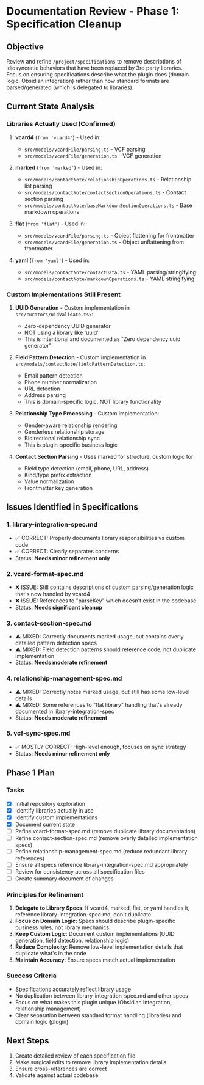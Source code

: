 # Documentation Review - Phase 1: Specification Cleanup

## Objective

Review and refine `/project/specifications` to remove descriptions of idiosyncratic behaviors that have been replaced by 3rd party libraries. Focus on ensuring specifications describe what the plugin does (domain logic, Obsidian integration) rather than how standard formats are parsed/generated (which is delegated to libraries).

## Current State Analysis

### Libraries Actually Used (Confirmed)

1. **vcard4** (`from 'vcard4'`) - Used in:
   - `src/models/vcardFile/parsing.ts` - VCF parsing
   - `src/models/vcardFile/generation.ts` - VCF generation

2. **marked** (`from 'marked'`) - Used in:
   - `src/models/contactNote/relationshipOperations.ts` - Relationship list parsing
   - `src/models/contactNote/contactSectionOperations.ts` - Contact section parsing
   - `src/models/contactNote/baseMarkdownSectionOperations.ts` - Base markdown operations

3. **flat** (`from 'flat'`) - Used in:
   - `src/models/vcardFile/parsing.ts` - Object flattening for frontmatter
   - `src/models/vcardFile/generation.ts` - Object unflattening from frontmatter

4. **yaml** (`from 'yaml'`) - Used in:
   - `src/models/contactNote/contactData.ts` - YAML parsing/stringifying
   - `src/models/contactNote/markdownOperations.ts` - YAML stringifying

### Custom Implementations Still Present

1. **UUID Generation** - Custom implementation in `src/curators/uidValidate.tsx`:
   - Zero-dependency UUID generator
   - NOT using a library like 'uuid'
   - This is intentional and documented as "Zero dependency uuid generator"

2. **Field Pattern Detection** - Custom implementation in `src/models/contactNote/fieldPatternDetection.ts`:
   - Email pattern detection
   - Phone number normalization
   - URL detection
   - Address parsing
   - This is domain-specific logic, NOT library functionality

3. **Relationship Type Processing** - Custom implementation:
   - Gender-aware relationship rendering
   - Genderless relationship storage
   - Bidirectional relationship sync
   - This is plugin-specific business logic

4. **Contact Section Parsing** - Uses marked for structure, custom logic for:
   - Field type detection (email, phone, URL, address)
   - Kind/type prefix extraction
   - Value normalization
   - Frontmatter key generation

## Issues Identified in Specifications

### 1. library-integration-spec.md
- ✅ CORRECT: Properly documents library responsibilities vs custom code
- ✅ CORRECT: Clearly separates concerns
- Status: **Needs minor refinement only**

### 2. vcard-format-spec.md
- ❌ ISSUE: Still contains descriptions of custom parsing/generation logic that's now handled by vcard4
- ❌ ISSUE: References to "parseKey" which doesn't exist in the codebase
- Status: **Needs significant cleanup**

### 3. contact-section-spec.md
- ⚠️ MIXED: Correctly documents marked usage, but contains overly detailed pattern detection specs
- ⚠️ MIXED: Field detection patterns should reference code, not duplicate implementation
- Status: **Needs moderate refinement**

### 4. relationship-management-spec.md
- ⚠️ MIXED: Correctly notes marked usage, but still has some low-level details
- ⚠️ MIXED: Some references to "flat library" handling that's already documented in library-integration-spec
- Status: **Needs moderate refinement**

### 5. vcf-sync-spec.md
- ✅ MOSTLY CORRECT: High-level enough, focuses on sync strategy
- Status: **Needs minor refinement only**

## Phase 1 Plan

### Tasks

- [x] Initial repository exploration
- [x] Identify libraries actually in use
- [x] Identify custom implementations
- [x] Document current state
- [ ] Refine vcard-format-spec.md (remove duplicate library documentation)
- [ ] Refine contact-section-spec.md (remove overly detailed implementation specs)
- [ ] Refine relationship-management-spec.md (reduce redundant library references)
- [ ] Ensure all specs reference library-integration-spec.md appropriately
- [ ] Review for consistency across all specification files
- [ ] Create summary document of changes

### Principles for Refinement

1. **Delegate to Library Specs**: If vcard4, marked, flat, or yaml handles it, reference library-integration-spec.md, don't duplicate
2. **Focus on Domain Logic**: Specs should describe plugin-specific business rules, not library mechanics
3. **Keep Custom Logic**: Document custom implementations (UUID generation, field detection, relationship logic)
4. **Reduce Complexity**: Remove low-level implementation details that duplicate what's in the code
5. **Maintain Accuracy**: Ensure specs match actual implementation

### Success Criteria

- Specifications accurately reflect library usage
- No duplication between library-integration-spec.md and other specs
- Focus on what makes this plugin unique (Obsidian integration, relationship management)
- Clear separation between standard format handling (libraries) and domain logic (plugin)

## Next Steps

1. Create detailed review of each specification file
2. Make surgical edits to remove library implementation details
3. Ensure cross-references are correct
4. Validate against actual codebase
